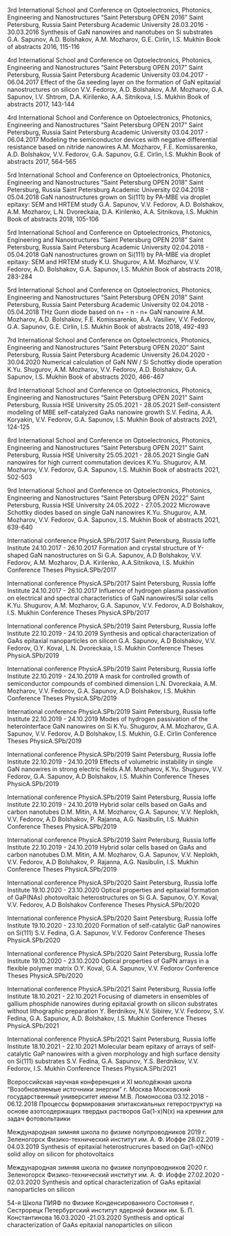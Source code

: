 3rd International School and Conference on Optoelectronics, Photonics, Engineering and Nanostructures “Saint Petersburg OPEN 2016”
Saint Petersburg, Russia
Saint Petersburg Academic University
28.03.2016 - 30.03.2016
Synthesis of GaN nanowires and nanotubes on Si substrates
G.A. Sapunov, A.D. Bolshakov, A.M. Mozharov, G.E. Cirlin, I.S. Mukhin
Book of abstracts 2016, 115-116

4rd International School and Conference on Optoelectronics, Photonics, Engineering and Nanostructures “Saint Petersburg OPEN 2017”
Saint Petersburg, Russia
Saint Petersburg Academic University
03.04.2017 - 06.04.2017
Effect of the Ga seeding layer on the formation of GaN epitaxial nanostructures on silicon
V.V. Fedorov, A.D. Bolshakov, A.M. Mozharov, G.A. Sapunov, I.V. Shtrom, D.A. Kirilenko, A.A. Sitnikova, I.S. Mukhin
Book of abstracts 2017, 143-144

4rd International School and Conference on Optoelectronics, Photonics, Engineering and Nanostructures “Saint Petersburg OPEN 2017”
Saint Petersburg, Russia
Saint Petersburg Academic University
03.04.2017 - 06.04.2017
Modeling the semiconductor devices with negative differential resistance based on nitride nanowires
A.M. Mozharov, F.E. Komissarenko, A.D. Bolshakov, V.V. Fedorov, G.A. Sapunov, G.E. Cirlin, I.S. Mukhin
Book of abstracts 2017, 564-565

5rd International School and Conference on Optoelectronics, Photonics, Engineering and Nanostructures “Saint Petersburg OPEN 2018”
Saint Petersburg, Russia
Saint Petersburg Academic University
02.04.2018 - 05.04.2018
GaN nanostructures grown on Si(111) by PA-MBE via droplet epitaxy: SEM and HRTEM study
G.A. Sapunov, V.V. Fedorov, A.D. Bolshakov, A.M. Mozharov, L.N. Dvoreckaia, D.A. Kirilenko, A.A. Sitnikova, I.S. Mukhin
Book of abstracts 2018, 105-106

5rd International School and Conference on Optoelectronics, Photonics, Engineering and Nanostructures “Saint Petersburg OPEN 2018”
Saint Petersburg, Russia
Saint Petersburg Academic University
02.04.2018 - 05.04.2018
GaN nanostructures grown on Si(111) by PA-MBE via droplet epitaxy: SEM and HRTEM study
K.U. Shugurov, A.M. Mozharov, V.V. Fedorov, A.D. Bolshakov, G.A. Sapunov, I.S. Mukhin
Book of abstracts 2018, 283-284

5rd International School and Conference on Optoelectronics, Photonics, Engineering and Nanostructures “Saint Petersburg OPEN 2018”
Saint Petersburg, Russia
Saint Petersburg Academic University
02.04.2018 - 05.04.2018
THz Gunn diode based on n+ - n - n+ GaN nanowire
A.M. Mozharov, A.D. Bolshakov, F.E. Komissarenko, A.A. Vasiliev, V.V. Fedorov, G.A. Sapunov, G.E. Cirlin, I.S. Mukhin
Book of abstracts 2018, 492-493

7rd International School and Conference on Optoelectronics, Photonics, Engineering and Nanostructures “Saint Petersburg OPEN 2020”
Saint Petersburg, Russia
Saint Petersburg Academic University
26.04.2020 - 30.04.2020
Numerical calculation of GaN NW / Si Schottky diode operation
K.Yu. Shugurov, A.M. Mozharov, V.V. Fedorov, A.D. Bolshakov, G.A. Sapunov, I.S. Mukhin
Book of abstracts 2020, 466-467

8rd International School and Conference on Optoelectronics, Photonics, Engineering and Nanostructures “Saint Petersburg OPEN 2021”
Saint Petersburg, Russia
HSE University
25.05.2021 - 28.05.2021
Self-consistent modeling of MBE self-catalyzed GaAs nanowire growth
S.V. Fedina, A.A. Koryakin, V.V. Fedorov, G.A. Sapunov, I.S. Mukhin
Book of abstracts 2021, 124-125

8rd International School and Conference on Optoelectronics, Photonics, Engineering and Nanostructures “Saint Petersburg OPEN 2021”
Saint Petersburg, Russia
HSE University
25.05.2021 - 28.05.2021
Single GaN nanowires for high current commutation devices
K.Yu. Shugurov, A.M. Mozharov, V.V. Fedorov, G.A. Sapunov, I.S. Mukhin
Book of abstracts 2021, 502-503

9rd International School and Conference on Optoelectronics, Photonics, Engineering and Nanostructures “Saint Petersburg OPEN 2022”
Saint Petersburg, Russia
HSE University
24.05.2022 - 27.05.2022
Microwave Schottky diodes based on single GaN nanowires
K.Yu. Shugurov, A.M. Mozharov, V.V. Fedorov, G.A. Sapunov, I.S. Mukhin
Book of abstracts 2021, 639-640




International conference PhysicA.SPb/2017
Saint Petersburg, Russia
Ioffe Institute
24.10.2017 - 26.10.2017
Formation and crystal structure of Y-shaped GaN nanostructures on Si
G.A. Sapunov, A.D Bolshakov, V.V. Fedorov, A.M. Mozharov, D.A. Kirilenko, A.A.Sitnikova, I.S. Mukhin
Conference Theses PhysicA.SPb/2017

International conference PhysicA.SPb/2017
Saint Petersburg, Russia
Ioffe Institute
24.10.2017 - 26.10.2017
Influence of hydrogen plasma passivation on electrical and spectral characteristics of GaN nanowires/Si solar cells
K.Yu. Shugurov, A.M. Mozharov, G.A. Sapunov, V.V. Fedorov, A.D Bolshakov, I.S. Mukhin
Conference Theses PhysicA.SPb/2017

International conference PhysicA.SPb/2019
Saint Petersburg, Russia
Ioffe Institute
22.10.2019 - 24.10.2019
Synthesis and optical characterization of GaAs epitaxial nanoparticles on silicon
G.A. Sapunov, A.D Bolshakov, V.V. Fedorov, O.Y. Koval, L.N. Dvoreckaia, I.S. Mukhin
Conference Theses PhysicA.SPb/2019

International conference PhysicA.SPb/2019
Saint Petersburg, Russia
Ioffe Institute
22.10.2019 - 24.10.2019
A mask for controlled growth of semiconductor compounds of combined dimension
L.N. Dvoreckaia, A.M. Mozharov, V.V. Fedorov, G.A. Sapunov, A.D Bolshakov, I.S. Mukhin
Conference Theses PhysicA.SPb/2019

International conference PhysicA.SPb/2019
Saint Petersburg, Russia
Ioffe Institute
22.10.2019 - 24.10.2019
Modes of hydrogen passivation of the heterointerface GaN nanowires on Si
K.Yu. Shugurov, A.M. Mozharov, G.A. Sapunov, V.V. Fedorov, A.D Bolshakov, I.S. Mukhin, G.E. Cirlin
Conference Theses PhysicA.SPb/2019

International conference PhysicA.SPb/2019
Saint Petersburg, Russia
Ioffe Institute
22.10.2019 - 24.10.2019
Effects of volumetric instability in single GaN nanowires in strong electric fields
A.M. Mozharov, K.Yu. Shugurov, V.V. Fedorov, G.A. Sapunov, A.D Bolshakov, I.S. Mukhin
Conference Theses PhysicA.SPb/2019

International conference PhysicA.SPb/2019
Saint Petersburg, Russia
Ioffe Institute
22.10.2019 - 24.10.2019
Hybrid solar cells based on GaAs and carbon nanotubes
D.M. Mitin, A.M. Mozharov, G.A. Sapunov, V.V. Neplokh, V.V. Fedorov, A.D Bolshakov, P. Rajanna, A.G. Nasibulin, I.S. Mukhin
Conference Theses PhysicA.SPb/2019

International conference PhysicA.SPb/2019
Saint Petersburg, Russia
Ioffe Institute
22.10.2019 - 24.10.2019
Hybrid solar cells based on GaAs and carbon nanotubes
D.M. Mitin, A.M. Mozharov, G.A. Sapunov, V.V. Neplokh, V.V. Fedorov, A.D Bolshakov, P. Rajanna, A.G. Nasibulin, I.S. Mukhin
Conference Theses PhysicA.SPb/2019

International conference PhysicA.SPb/2020
Saint Petersburg, Russia
Ioffe Institute
19.10.2020 - 23.10.2020
Optical properties and epitaxial formation of GaP(NAs) photovoltaic heterostructures on Si
G.A. Sapunov, O.Y. Koval, V.V. Fedorov, A.D Bolshakov
Conference Theses PhysicA.SPb/2020

International conference PhysicA.SPb/2020
Saint Petersburg, Russia
Ioffe Institute
19.10.2020 - 23.10.2020
Formation of self-catalytic GaP nanowires on Si(111)
S.V. Fedina, G.A. Sapunov, V.V. Fedorov
Conference Theses PhysicA.SPb/2020

International conference PhysicA.SPb/2020
Saint Petersburg, Russia
Ioffe Institute
19.10.2020 - 23.10.2020
Optical properties of GaPN arrays in a flexible polymer matrix
O.Y. Koval, G.A. Sapunov, V.V. Fedorov
Conference Theses PhysicA.SPb/2020

International conference PhysicA.SPb/2021
Saint Petersburg, Russia
Ioffe Institute
18.10.2021 - 22.10.2021
Focusing of diameters in ensembles of gallium phosphide nanowires during epitaxial growth on silicon substrates without lithographic preparation
Y. Berdnikov, N.V. Sibirev, V.V. Fedorov, S.V. Fedina, G.A. Sapunov, A.D. Bolshakov, I.S. Mukhin
Conference Theses PhysicA.SPb/2021

International conference PhysicA.SPb/2021
Saint Petersburg, Russia
Ioffe Institute
18.10.2021 - 22.10.2021
Molecular beam epitaxy of arrays of self-catalytic GaP nanowires with a given morphology and high surface density on Si(111) substrates
S.V. Fedina, G.A. Sapunov, Y.S. Berdnikov, V.V. Fedorov, I.S. Mukhin
Conference Theses PhysicA.SPb/2021




Всероссийская научная конференция и XI молодёжная школа “Возобновляемые источники энергии”
г. Москва
Московский государственный университет имени М.В. Ломоносова
03.12.2018 - 06.12.2018
Процессы формирования эпитаксиальных гетероструктур на основе азотсодержащих твердых растворов Ga(1-x)N(x) на кремнии для задач фотовольтаики

Международная зимняя школа по физике полупроводников 2019
г. Зеленогорск
Физико-технический институт им. А. Ф. Иоффе
28.02.2019 - 04.03.2019
Synthesis of epitaxial heterostrucrures based on Ga(1-x)N(x) solid alloy on silicon for photovoltaics

Международная зимняя школа по физике полупроводников 2020
г. Зеленогорск
Физико-технический институт им. А. Ф. Иоффе
27.02.2020 - 02.03.2020
Synthesis and optical characterization of GaAs epitaxial nanoparticles on silicon

54-я Школа ПИЯФ по Физике Конденсированного Состояния
г. Сестрорецк
Петербургский институт ядерной физики им. Б. П. Константинова
16.03.2020 -21.03.2020
Synthesis and optical characterization of GaAs epitaxial nanoparticles on silicon
